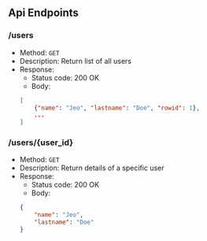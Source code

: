 ## Api Endpoints

### /users
- Method: `GET`
- Description: Return list of all users
- Response:
    - Status code: 200 OK
    - Body:
    ```json
    [
        {"name": "Jeo", "lastname": "Doe", "rowid": 1},
        ...
    ]
    ```

### /users/{user_id}
- Method: `GET`
- Description: Return details of a specific user
- Response:
    - Status code: 200 OK
    - Body:
    ```json
    {
        "name": "Jeo", 
        "lastname": "Doe"
    }
    ```
